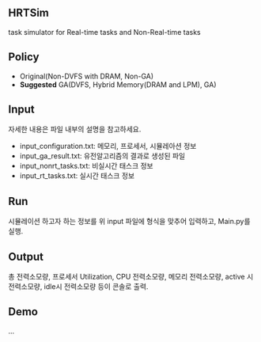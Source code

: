 ## HRTSim
task simulator for Real-time tasks and Non-Real-time tasks

## Policy
- Original(Non-DVFS with DRAM, Non-GA)
- **Suggested** GA(DVFS, Hybrid Memory(DRAM and LPM), GA) 

## Input
자세한 내용은 파일 내부의 설명을 참고하세요.
- input_configuration.txt: 메모리, 프로세서, 시뮬레아션 정보 
- input_ga_result.txt: 유전알고리즘의 결과로 생성된 파일
- input_nonrt_tasks.txt: 비실시간 태스크 정보
- input_rt_tasks.txt: 실시간 태스크 정보 

## Run
시뮬레이션 하고자 하는 정보를 위 input 파일에 형식을 맞추어 입력하고, Main.py를 실행.<br>

## Output
총 전력소모량, 프로세서 Utilization, CPU 전력소모량, 메모리 전력소모량, active 시 전력소모량, idle시 전력소모량 등이 콘솔로 출력.

## Demo
...

